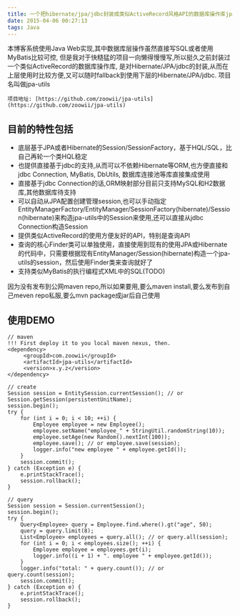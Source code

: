 ```yaml
---
title: 一个把hibernate/jpa/jdbc封装成类似ActiveRecord风格API的数据库操作库jpa-utils
date: 2015-04-06 00:27:13
tags: Java
---
```

本博客系统使用Java Web实现,其中数据库层操作虽然直接写SQL或者使用MyBatis比较可控,
但是我对于快糙猛的项目一向懒得慢慢写,所以挺久之前封装过一个类似ActiveRecord的数据库操作库,
是对Hibernate/JPA/jdbc的封装,从而在上层使用时比较方便,又可以随时fallback到使用下层的Hibernate/JPA/jdbc. 项目名叫做jpa-utils


    项目地址: [https://github.com/zoowii/jpa-utils](https://github.com/zoowii/jpa-utils)


## 目前的特性包括

* 底层基于JPA或者Hibernate的Session/SessionFactory，基于HQL/SQL，比自己再轮一个类HQL稳定
* 也提供直接基于jdbc的支持,从而可以不依赖Hibernate等ORM,也方便直接和jdbc Connection, MyBatis, DbUtils, 数据库连接池等库直接集成使用
* 直接基于jdbc Connection的话,ORM映射部分目前只支持MySQL和H2数据库,其他数据库待支持
* 可以自动从JPA配置创建管理session,也可以手动指定EntityManagerFactory/EntityManager/SessionFactory(hibernate)/Session(hibernate)来构造jpa-utils中的Session来使用,还可以直接从jdbc Connection构造Session
* 提供类似ActiveRecord的使用方便友好的API，特别是查询API
* 查询的核心Finder类可以单独使用，直接使用到现有的使用JPA或Hibernate的代码中，只需要根据现有EntityManager/Session(hibernate)构造一个jpa-utils的session，然后使用Finder类来查询就好了
* 支持类似MyBatis的执行编程式XML中的SQL(TODO)

因为没有发布到公网maven repo,所以如果要用,要么maven install,要么发布到自己meven repo私服,要么mvn package成jar后自己使用

## 使用DEMO

```
// maven
!!! First deploy it to you local maven nexus, then.
<dependency>
     <groupId>com.zoowii</groupId>
     <artifactId>jpa-utils</artifactId>
     <version>x.y.z</version>
</dependency>

// create
Session session = EntitySession.currentSession(); // or Session.getSession(persistentUnitName);
session.begin();
try {
    for (int i = 0; i < 10; ++i) {
        Employee employee = new Employee();
        employee.setName("employee_" + StringUtil.randomString(10));
        employee.setAge(new Random().nextInt(100));
        employee.save(); // or employee.save(session);
        logger.info("new employee " + employee.getId());
    }
    session.commit();
} catch (Exception e) {
    e.printStackTrace();
    session.rollback();
}

// query
Session session = Session.currentSession();
session.begin();
try {
    Query<Employee> query = Employee.find.where().gt("age", 50);
    query = query.limit(8);
    List<Employee> employees = query.all(); // or query.all(session);
    for (int i = 0; i < employees.size(); ++i) {
        Employee employee = employees.get(i);
        logger.info((i + 1) + ". employee " + employee.getId());
    }
    logger.info("total: " + query.count()); // or query.count(session);
    session.commit();
} catch (Exception e) {
    e.printStackTrace();
    session.rollback();
}
```
